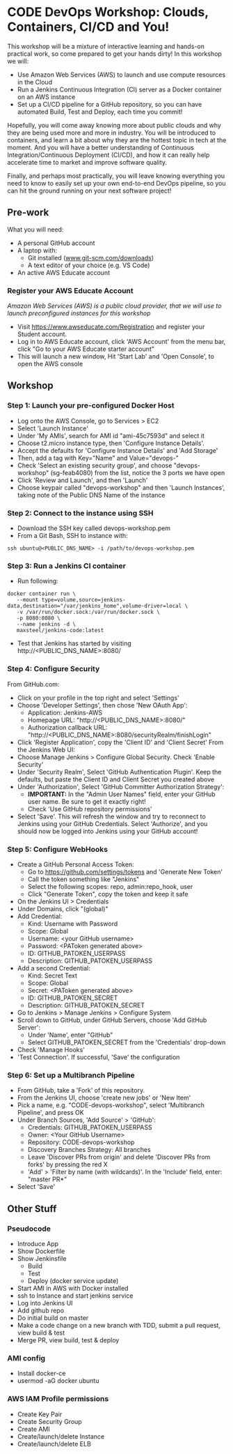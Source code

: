 # CODE DevOps Workshop: Clouds, Containers, CI/CD and You!
This workshop will be a mixture of interactive learning and hands-on practical work, so come prepared to get your hands dirty! In this workshop we will:
*	Use Amazon Web Services (AWS) to launch and use compute resources in the Cloud
*	Run a Jenkins Continuous Integration (CI) server as a Docker container on an AWS instance
*	Set up a CI/CD pipeline for a GitHub repository, so you can have automated Build, Test and Deploy, each time you commit!

Hopefully, you will come away knowing more about public clouds and why they are being used more and more in industry. You will be introduced to containers, and learn a bit about why they are the hottest topic in tech at the moment. And you will have a better understanding of Continuous Integration/Continuous Deployment (CI/CD), and how it can really help accelerate time to market and improve software quality. 

Finally, and perhaps most practically, you will leave knowing everything you need to know to easily set up your own end-to-end DevOps pipeline, so you can hit the ground running on your next software project! 

## Pre-work
What you will need:
* A personal GitHub account
* A laptop with:
   * Git installed (www.git-scm.com/downloads)
   * A text editor of your choice (e.g. VS Code)
* An active AWS Educate account

### Register your AWS Educate Account
*Amazon Web Services (AWS) is a public cloud provider, that we will use to launch preconfigured instances for this workshop*
* Visit https://www.awseducate.com/Registration and register your Student account.
* Log in to AWS Educate account, click 'AWS Account' from the menu bar, click "Go to your AWS Educate starter account"
* This will launch a new window, Hit 'Start Lab' and 'Open Console', to open the AWS console

## Workshop
### Step 1: Launch your pre-configured Docker Host
* Log onto the AWS Console, go to Services > EC2
* Select 'Launch Instance'
* Under 'My AMIs', search for AMI id "ami-45c7593d" and select it
* Choose t2.micro instance type, then 'Configure Instance Details'.
* Accept the defaults for 'Configure Instance Details' and 'Add Storage'
* Then, add a tag with Key="Name" and Value="devops-<your-initials>"
* Check 'Select an existing security group', and choose "devops-workshop" (sg-feab4080) from the list, notice the 3 ports we have open
* Click 'Review and Launch', and then 'Launch' 
* Choose keypair called "devops-workshop" and then 'Launch Instances', taking note of the Public DNS Name of the instance

### Step 2: Connect to the instance using SSH
* Download the SSH key called devops-workshop.pem
* From a Git Bash, SSH to instance with:
```
ssh ubuntu@<PUBLIC_DNS_NAME> -i /path/to/devops-workshop.pem
```

### Step 3: Run a Jenkins CI container
* Run following:
```
docker container run \
   --mount type=volume,source=jenkins-data,destination="/var/jenkins_home",volume-driver=local \
   -v /var/run/docker.sock:/var/run/docker.sock \
   -p 8080:8080 \
   --name jenkins -d \
   maxsteel/jenkins-code:latest
```
* Test that Jenkins has started by visiting http://<PUBLIC_DNS_NAME>:8080/
### Step 4: Configure Security
From GitHub.com:
* Click on your profile in the top right and select 'Settings'
* Choose 'Developer Settings', then chose 'New OAuth App':
  * Application: Jenkins-AWS
  * Homepage URL: "http://<PUBLIC_DNS_NAME>:8080/"
  * Authorization callback URL: "http://<PUBLIC_DNS_NAME>:8080/securityRealm/finishLogin"
* Click 'Register Application', copy the 'Client ID' and 'Client Secret'
From the Jenkins Web UI:
* Choose Manage Jenkins > Configure Global Security. Check 'Enable Security'
* Under 'Security Realm', Select 'GitHub Authentication Plugin'. Keep the defaults, but paste the Client ID and Client Secret you created above
* Under 'Authorization', Select 'GitHub Committer Authorization Strategy':
  * **IMPORTANT:** In the "Admin User Names" field, enter your GitHub user name. Be sure to get it exactly right!
  * Check 'Use GitHub repository permissions'
* Select 'Save'. This will refresh the window and try to reconnect to Jenkins using your GitHub Credentials. Select 'Authorize', and you should now be logged into Jenkins using your GitHub account!
### Step 5: Configure WebHooks
* Create a GitHub Personal Access Token: 
  * Go to https://github.com/settings/tokens and 'Generate New Token'
  * Call the token something like "Jenkins"
  * Select the following scopes: repo, admin:repo_hook, user
  * Click "Generate Token", copy the token and keep it safe
* On the Jenkins UI > Credentials
* Under Domains, click "(global)"
* Add Credential:
  * Kind: Username with Password
  * Scope: Global
  * Username: \<your GitHub username\>
  * Password: \<PAToken generated above\>
  * ID: GITHUB_PATOKEN_USERPASS
  * Description: GITHUB_PATOKEN_USERPASS
* Add a second Credential:
  * Kind: Secret Text
  * Scope: Global
  * Secret: \<PAToken generated above\>
  * ID: GITHUB_PATOKEN_SECRET
  * Description: GITHUB_PATOKEN_SECRET
* Go to Jenkins > Manage Jenkins > Configure System
* Scroll down to GitHub, under GitHub Servers, choose 'Add GitHub Server':
  * Under 'Name', enter "GitHub"
  * Select GITHUB_PATOKEN_SECRET from the 'Credentials' drop-down
* Check 'Manage Hooks'
* 'Test Connection'. If successful, 'Save' the configuration
### Step 6: Set up a Multibranch Pipeline
* From GitHub, take a 'Fork' of this repository.
* From the Jenkins UI, choose 'create new jobs' or 'New Item'
* Pick a name, e.g. "CODE-devops-workshop", select 'Multibranch Pipeline', and press OK
* Under Branch Sources, 'Add Source' > 'GitHub':
  * Credentials: GITHUB_PATOKEN_USERPASS
  * Owner: \<Your GitHub Username\>
  * Repository: CODE-devops-workshop
  * Discovery Branches Strategy: All branches
  * Leave 'Discover PRs from origin' and delete 'Discover PRs from forks' by pressing the red X
  * 'Add' > 'Filter by name (with wildcards)'. In the 'Include' field, enter: "master PR*"
* Select 'Save'  
## Other Stuff
### Pseudocode
* Introduce App
* Show Dockerfile
* Show Jenkinsfile
    * Build
    * Test
    * Deploy (docker service update)
* Start AMI in AWS with Docker installed
* ssh to Instance and start jenkins service
* Log into Jenkins UI
* Add github repo
* Do initial build on master
* Make a code change on a new branch with TDD, submit a pull request, view build & test
* Merge PR, view build, test & deploy

### AMI config
* Install docker-ce
* usermod -aG docker ubuntu

### AWS IAM Profile permissions
* Create Key Pair
* Create Security Group
* Create AMI
* Create/launch/delete Instance
* Create/launch/delete ELB
